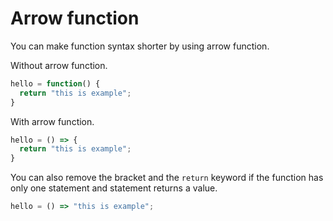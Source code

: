 # Arrow function

You can make function syntax shorter by using arrow function.

Without arrow function.
```JavaScript
hello = function() {
  return "this is example";
}
```

With arrow function.
```JavaScript
hello = () => {
  return "this is example";
}
```

You can also remove the bracket and the `return` keyword if the function has only one statement and statement returns a value.

```JavaScript
hello = () => "this is example";
```
